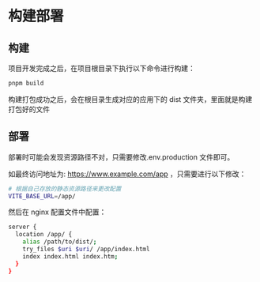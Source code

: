# 构建部署

## 构建

项目开发完成之后，在项目根目录下执行以下命令进行构建：

``` bash
pnpm build
```

构建打包成功之后，会在根目录生成对应的应用下的 dist 文件夹，里面就是构建打包好的文件

## 部署

部署时可能会发现资源路径不对，只需要修改.env.production 文件即可。

如最终访问地址为: https://www.example.com/app ，只需要进行以下修改：

``` bash
# 根据自己存放的静态资源路径来更改配置
VITE_BASE_URL=/app/
```

然后在 nginx 配置文件中配置：

``` bash
server {
  location /app/ {
    alias /path/to/dist/;
    try_files $uri $uri/ /app/index.html
    index index.html index.htm;
  }
}
```
